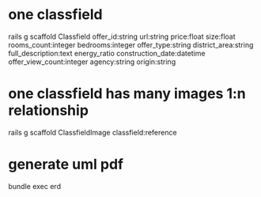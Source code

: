 # one classfield

rails g scaffold Classfield offer_id:string url:string price:float size:float rooms_count:integer bedrooms:integer offer_type:string district_area:string full_description:text energy_ratio construction_date:datetime offer_view_count:integer agency:string origin:string

# one classfield has many images 1:n relationship

rails g scaffold ClassfieldImage classfield:reference

# generate uml pdf

bundle exec erd

<!-- "id": 24876,
    "title": "appartement – 2 pièces – paris 1...",
    "url": "https://www.morissimmobilier.com/achat-appartement/appartement-a-vendre-2-pieces-36m2-paris-75010-moriss-immobilier/",
    "price": 365000,
    "size": 36,
    "images": [],
    "roomsCount": 2,
    "bedrooms": 1,
    "offerType": "Disponible",
    "districtArea": "Paris",
    "fullDescription": "faubourg du saint denis / chabrol:",
    "energyRatio": "A",
    "constructionDate": "1900-01-01 00:00:00 +0100",
    "offerViewCount": 71,
    "agency": "Moriss Belleville  " -->
